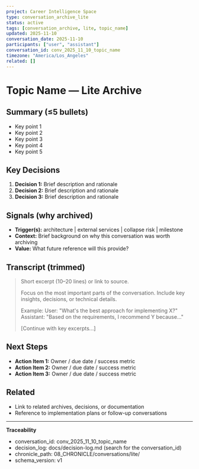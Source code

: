 ```yaml
---
project: Career Intelligence Space
type: conversation_archive_lite
status: active
tags: [conversation_archive, lite, topic_name]
updated: 2025-11-10
conversation_date: 2025-11-10
participants: ["user", "assistant"]
conversation_id: conv_2025_11_10_topic_name
timezone: "America/Los_Angeles"
related: []
---
```


# Topic Name — Lite Archive

## Summary (≤5 bullets)
- Key point 1
- Key point 2
- Key point 3
- Key point 4
- Key point 5

## Key Decisions
1. **Decision 1:** Brief description and rationale
2. **Decision 2:** Brief description and rationale
3. **Decision 3:** Brief description and rationale

## Signals (why archived)
- **Trigger(s):** architecture | external services | collapse risk | milestone
- **Context:** Brief background on why this conversation was worth archiving
- **Value:** What future reference will this provide?

## Transcript (trimmed)
> Short excerpt (10–20 lines) or link to source.
> 
> Focus on the most important parts of the conversation.
> Include key insights, decisions, or technical details.
> 
> Example:
> User: "What's the best approach for implementing X?"
> Assistant: "Based on the requirements, I recommend Y because..."
> 
> [Continue with key excerpts...]

## Next Steps
- **Action Item 1:** Owner / due date / success metric
- **Action Item 2:** Owner / due date / success metric
- **Action Item 3:** Owner / due date / success metric

## Related
- Link to related archives, decisions, or documentation
- Reference to implementation plans or follow-up conversations

---

**Traceability**
- conversation_id: conv_2025_11_10_topic_name
- decision_log: docs/decision-log.md (search for the conversation_id)
- chronicle_path: 08_CHRONICLE/conversations/lite/
- schema_version: v1

